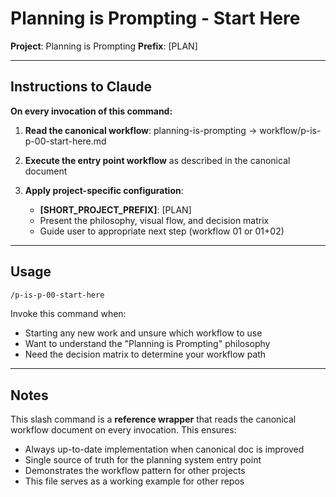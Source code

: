 # Planning is Prompting - Start Here

**Project**: Planning is Prompting
**Prefix**: [PLAN]

---

## Instructions to Claude

**On every invocation of this command:**

1. **Read the canonical workflow**: planning-is-prompting → workflow/p-is-p-00-start-here.md

2. **Execute the entry point workflow** as described in the canonical document

3. **Apply project-specific configuration**:
   - **[SHORT_PROJECT_PREFIX]**: [PLAN]
   - Present the philosophy, visual flow, and decision matrix
   - Guide user to appropriate next step (workflow 01 or 01+02)

---

## Usage

```bash
/p-is-p-00-start-here
```

Invoke this command when:
- Starting any new work and unsure which workflow to use
- Want to understand the "Planning is Prompting" philosophy
- Need the decision matrix to determine your workflow path

---

## Notes

This slash command is a **reference wrapper** that reads the canonical workflow document on every invocation. This ensures:
- Always up-to-date implementation when canonical doc is improved
- Single source of truth for the planning system entry point
- Demonstrates the workflow pattern for other projects
- This file serves as a working example for other repos

